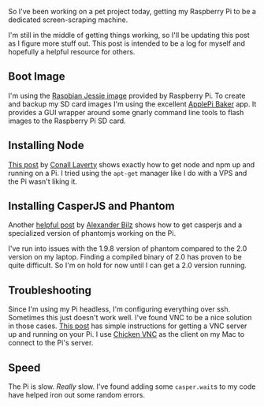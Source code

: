 So I've been working on a pet project today, getting my Raspberry Pi to be a dedicated screen-scraping machine.

I'm still in the middle of getting things working, so I'll be updating this post as I figure more stuff out. This post is intended to be a log for myself and hopefully a helpful resource for others.

## Boot Image

I'm using the [Raspbian Jessie image](https://www.raspberrypi.org/downloads/raspbian/) provided by Raspberry Pi. To create and backup my SD card images I'm using the excellent [ApplePi Baker](http://www.tweaking4all.com/hardware/raspberry-pi/macosx-apple-pi-baker/) app. It provides a GUI wrapper around some gnarly command line tools to flash images to the Raspberry Pi SD card.

## Installing Node

[This post](http://blog.wia.io/installing-node-js-v4-0-0-on-a-raspberry-pi/) by [Conall Laverty](https://twitter.com/ConallLaverty) shows exactly how to get node and npm up and running on a Pi. I tried using the `apt-get` manager like I do with a VPS and the Pi wasn't liking it.

## Installing CasperJS and Phantom

Another [helpful post](https://quaintproject.wordpress.com/2015/04/26/how-to-install-casperjs-on-the-raspberry-pi/) by [Alexander Bilz](http://alexbilz.com) shows how to get casperjs and a specialized version of phantomjs working on the Pi.

I've run into issues with the 1.9.8 version of phantom compared to the 2.0 version on my laptop. Finding a compiled binary of 2.0 has proven to be quite difficult. So I'm on hold for now until I can get a 2.0 version running.

## Troubleshooting

Since I'm using my Pi headless, I'm configuring everything over ssh. Sometimes this just doesn't work well. I've found VNC to be a nice solution in those cases. [This post](http://gettingstartedwithraspberrypi.tumblr.com/post/24142374137/setting-up-a-vnc-server) has simple instructions for getting a VNC server up and running on your Pi. I use [Chicken VNC](http://sourceforge.net/projects/chicken/) as the client on my Mac to connect to the Pi's server.

## Speed

The Pi is slow. *Really* slow. I've found adding some `casper.wait`s to my code have helped iron out some random errors.
